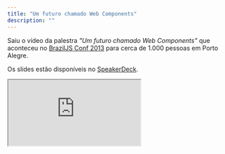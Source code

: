 ```yaml
---
title: "Um futuro chamado Web Components"
description: ""
---
```


Saiu o vídeo da palestra _"Um futuro chamado Web Components"_ que aconteceu no [BrazilJS Conf 2013](http://braziljs.com.br/) para cerca de 1.000 pessoas em Porto Alegre.

Os slides estão disponíveis no [SpeakerDeck](https://speakerdeck.com/zenorocha/um-futuro-chamado-web-components).

<div class="iframe-wrap">
  <iframe src="http://www.youtube.com/embed/7Q0-E_rZ_Cc">
  </iframe>
</div>
